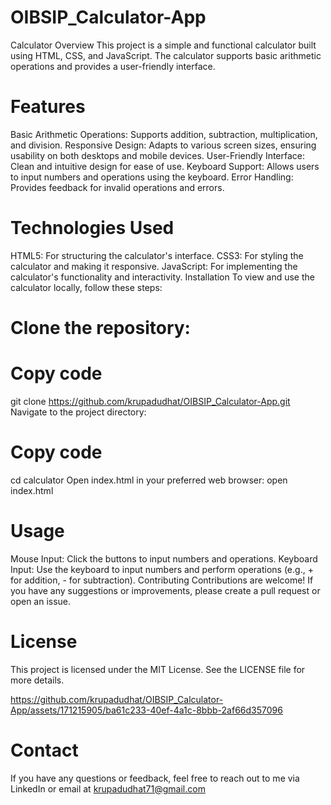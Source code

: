 # OIBSIP_Calculator-App
Calculator Overview This project is a simple and functional calculator built using HTML, CSS, and JavaScript. The calculator supports basic arithmetic operations and provides a user-friendly interface.  
# Features
Basic Arithmetic Operations: Supports addition, subtraction, multiplication, and division.
Responsive Design: Adapts to various screen sizes, ensuring usability on both desktops and mobile devices.
User-Friendly Interface: Clean and intuitive design for ease of use.
Keyboard Support: Allows users to input numbers and operations using the keyboard.
Error Handling: Provides feedback for invalid operations and errors.


# Technologies Used
HTML5: For structuring the calculator's interface.
CSS3: For styling the calculator and making it responsive.
JavaScript: For implementing the calculator's functionality and interactivity.
Installation
To view and use the calculator locally, follow these steps:

# Clone the repository:
# Copy code
git clone https://github.com/krupadudhat/OIBSIP_Calculator-App.git
Navigate to the project directory:
# Copy code
cd calculator
Open index.html in your preferred web browser:
open index.html
# Usage
Mouse Input: Click the buttons to input numbers and operations.
Keyboard Input: Use the keyboard to input numbers and perform operations (e.g., + for addition, - for subtraction).
Contributing
Contributions are welcome! If you have any suggestions or improvements, please create a pull request or open an issue.

# License
This project is licensed under the MIT License. See the LICENSE file for more details.


https://github.com/krupadudhat/OIBSIP_Calculator-App/assets/171215905/ba61c233-40ef-4a1c-8bbb-2af66d357096



# Contact
If you have any questions or feedback, feel free to reach out to me via LinkedIn or email at krupadudhat71@gmail.com

